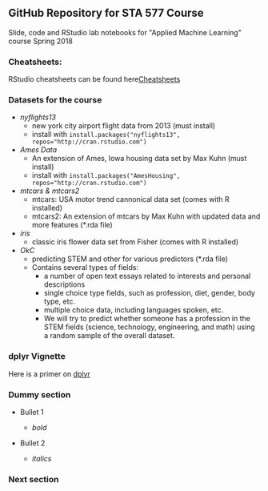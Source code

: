 GitHub Repository for STA 577 Course
-----------
Slide, code and RStudio lab notebooks for "Applied Machine Learning" course
Spring 2018

### Cheatsheets:

RStudio cheatsheets can be found here[Cheatsheets](https://www.rstudio.com/resources/cheatsheets/)

### Datasets for the course

* *nyflights13*
  - new york city airport flight data from 2013 (must install)
  - install with `install.packages("nyflights13", repos="http://cran.rstudio.com")`
* *Ames Data*
  - An extension of Ames, Iowa housing data set by Max Kuhn (must install)
  - install with `install.packages("AmesHousing", repos="http://cran.rstudio.com")`
* *mtcars & mtcars2*
  - mtcars: USA motor trend cannonical data set (comes with R installed)
  - mtcars2: An extension of mtcars by Max Kuhn with updated data and more features (\*.rda file)
* *iris*
  - classic iris flower data set from Fisher (comes with R installed)
* *OkC*
  - predicting STEM and other for various predictors (\*.rda file)
  - Contains several types of fields:
    - a number of open text essays related to interests and personal descriptions
    - single choice type fields, such as profession, diet, gender, body type, etc.
    - multiple choice data, including languages spoken, etc.
    - We will try to predict whether someone has a profession in the 
    STEM fields (science, technology, engineering, and math) using a 
    random sample of the overall dataset.


### dplyr Vignette
Here is a primer on [dplyr](https://cran.r-project.org/web/packages/dplyr/vignettes/dplyr.html)


### Dummy section

* Bullet 1
  * _bold_

* Bullet 2
  * *italics*


### Next section

